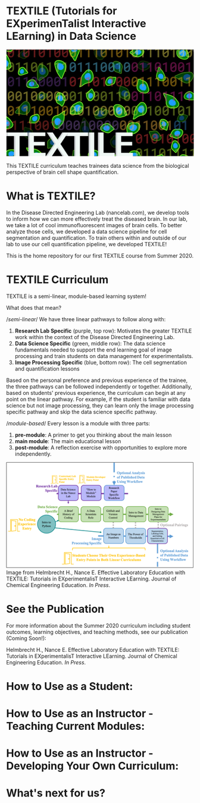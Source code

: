 TEXTILE (Tutorials for EXperimenTalist Interactive LEarning) in Data Science
=======

![Logo](/images/logo.png)

This TEXTILE curriculum teaches trainees data science from the biological
perspective of brain cell shape quantification.

What is TEXTILE?
===========

In the Disease Directed Engineering Lab (nancelab.com), we develop tools to
inform how we can more effectively treat the diseased brain. In our lab, we take
a lot of cool immunofluorescent images of brain cells. To better analyze those
cells, we developed a data science pipeline for cell segmentation and
quantification. To train others within and outside of our lab to use our cell
quantification pipeline, we developed TEXTILE!

This is the home repository for our first TEXTILE course from Summer 2020.

TEXTILE Curriculum
===========

TEXTILE is a semi-linear, module-based learning system!

What does that mean?

/_semi-linear_/ We have three linear pathways to follow along with:

1. **Research Lab Specific** (purple, top row): Motivates the greater TEXTILE
work within the context of the Disease Directed Engineering Lab.
2. **Data Science Specific** (green, middle row): The data science fundamentals
needed to support the end learning goal of image processing and train students
on data management for experimentalists.
3. **Image Processing Specific** (blue, bottom row): The cell segmentation and
quantification lessons

Based on the personal preference and previous experience of the trainee, the
three pathways can be followed independently or together. Additionally, based on
students' previous experience, the curriculum can begin at any point on the
linear pathway. For example, if the student is familiar with data science but
not image processing, they can learn only the image processing specific pathway
and skip the data science specific pathway.

/_module-based_/ Every lesson is a module with three parts:
1. **pre-module**: A primer to get you thinking about the main lesson
2. **main module**: The main educational lesson
3. **post-module**: A reflection exercise with opportunities to explore more
independently.

![Curriculum](/images/curriculum.png)
Image from Helmbrecht H., Nance E. Effective Laboratory Education with TEXTILE:
Tutorials in EXperimentalisT Interactive LEarning. Journal of Chemical
Engineering Education. _In Press_.

See the Publication
===========
For more information about the Summer 2020 curriculum including student
outcomes, learning objectives, and teaching methods, see our publication (Coming
Soon!):

Helmbrecht H., Nance E. Effective Laboratory Education with TEXTILE:
Tutorials in EXperimentalisT Interactive LEarning. Journal of Chemical
Engineering Education. _In Press_.

How to Use as a Student:
===========

How to Use as an Instructor - Teaching Current Modules:
===========

How to Use as an Instructor - Developing Your Own Curriculum:
===========

What's next for us?
===========
